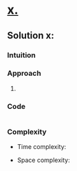 # [x. <name>](<link>)

## Solution x: <name>

### Intuition

<!-- Describe your first thoughts on how to solve this problem. -->

### Approach

1. <!-- Describe your approach to solving the problem. -->

### Code

```python
```

### Complexity

- Time complexity: <!-- Add your time complexity here, e.g. $O(n)$ -->

  <!-- Add explanations -->

- Space complexity: <!-- Add your space complexity here, e.g. $O(n)$ -->

  <!-- Add explanations -->
